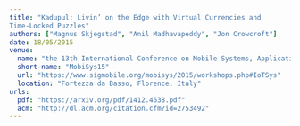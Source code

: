 ```yaml
---
title: "Kadupul: Livin’ on the Edge with Virtual Currencies and
Time-Locked Puzzles"
authors: ["Magnus Skjegstad", "Anil Madhavapeddy", "Jon Crowcroft"]
date: 18/05/2015
venue:
  name: "the 13th International Conference on Mobile Systems, Applications and Services: Workshop on Do-It-Yourself Networking: An Interdisciplinary Approach"
  short-name: "MobiSys15"
  url: "https://www.sigmobile.org/mobisys/2015/workshops.php#IoTSys"
  location: "Fortezza da Basso, Florence, Italy"
urls:
  pdf: "https://arxiv.org/pdf/1412.4638.pdf"
  acm: "http://dl.acm.org/citation.cfm?id=2753492"
---
```

